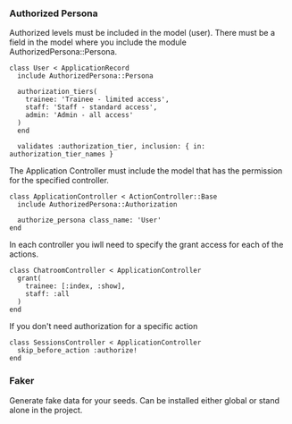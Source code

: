 ### Authorized Persona
Authorized levels must be included in the model (user). There must be a field in the model where you include
the module AuthorizedPersona::Persona.

```
class User < ApplicationRecord
  include AuthorizedPersona::Persona

  authorization_tiers(
    trainee: 'Trainee - limited access',
    staff: 'Staff - standard access',
    admin: 'Admin - all access'
  )
  end

  validates :authorization_tier, inclusion: { in: authorization_tier_names }
```

The Application Controller must include the model that has the permission for the specified controller.

```
class ApplicationController < ActionController::Base
  include AuthorizedPersona::Authorization

  authorize_persona class_name: 'User'
end
```

In each controller you iwll need to specify the grant access for each of the actions.

```
class ChatroomController < ApplicationController
  grant(
    trainee: [:index, :show],
    staff: :all
  )
end
```

If you don't need authorization for a specific action

```
class SessionsController < ApplicationController
  skip_before_action :authorize!
end
```

### Faker
Generate fake data for your seeds. Can be installed either global or stand alone in the project.
